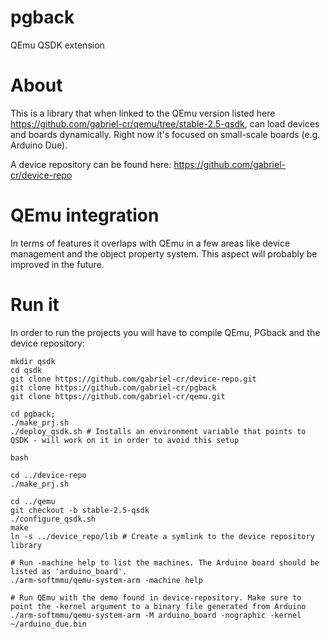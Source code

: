 # pgback
QEmu QSDK extension

# About
This is a library that when linked to the QEmu version listed here https://github.com/gabriel-cr/qemu/tree/stable-2.5-qsdk, can load devices and boards dynamically.
Right now it's focused on small-scale boards (e.g. Arduino Due).

A device repository can be found here: https://github.com/gabriel-cr/device-repo

# QEmu integration
In terms of features it overlaps with QEmu in a few areas like device management and the object property system. This aspect will probably be improved in the future.

# Run it
In order to run the projects you will have to compile QEmu, PGback and the device repository:

```
mkdir qsdk
cd qsdk
git clone https://github.com/gabriel-cr/device-repo.git
git clone https://github.com/gabriel-cr/pgback
git clone https://github.com/gabriel-cr/qemu.git

cd pgback; 
./make_prj.sh
./deploy_qsdk.sh # Installs an environment variable that points to QSDK - will work on it in order to avoid this setup

bash

cd ../device-repo
./make_prj.sh

cd ../qemu
git checkout -b stable-2.5-qsdk
./configure_qsdk.sh
make
ln -s ../device_repo/lib # Create a symlink to the device repository library

# Run -machine help to list the machines. The Arduino board should be listed as 'arduino_board'.
./arm-softmmu/qemu-system-arm -machine help

# Run QEmu with the demo found in device-repository. Make sure to point the -kernel argument to a binary file generated from Arduino
./arm-softmmu/qemu-system-arm -M arduino_board -nographic -kernel ~/arduino_due.bin
```
